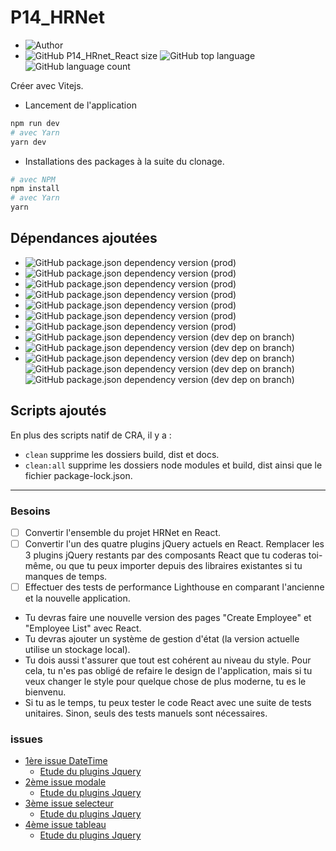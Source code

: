 # P14_HRNet

- ![Author](<https://img.shields.io/badge/Author-Yan Coquoz-">)
- ![GitHub P14_HRnet_React size](<https://img.shields.io/github/repo-size/Yan-Coquoz/P14_HRnet_React>)
![GitHub top language](https://img.shields.io/github/languages/top/Yan-Coquoz/P14_HRnet_React)
![GitHub language count](https://img.shields.io/github/languages/count/Yan-Coquoz/P14_HRnet_React)

Créer avec Vitejs.

- Lancement de l'application

```bash
npm run dev
# avec Yarn
yarn dev
```

- Installations des packages à la suite du clonage.

```bash
# avec NPM
npm install
# avec Yarn
yarn
```

## Dépendances ajoutées

- ![GitHub package.json dependency version (prod)](https://img.shields.io/github/package-json/dependency-version/Yan-Coquoz/P14_HRnet_React/react)
- ![GitHub package.json dependency version (prod)](https://img.shields.io/github/package-json/dependency-version/Yan-Coquoz/P14_HRnet_React/prop-types)
- ![GitHub package.json dependency version (prod)](https://img.shields.io/github/package-json/dependency-version/Yan-Coquoz/P14_HRnet_React/react-router-dom)
- ![GitHub package.json dependency version (prod)](https://img.shields.io/github/package-json/dependency-version/Yan-Coquoz/P14_HRnet_React/redux)
- ![GitHub package.json dependency version (prod)](https://img.shields.io/github/package-json/dependency-version/Yan-Coquoz/P14_HRnet_React/react-redux)
- ![GitHub package.json dependency version (prod)](https://img.shields.io/github/package-json/dependency-version/Yan-Coquoz/P14_HRnet_React/@reduxjs/toolkit)
- ![GitHub package.json dependency version (prod)](https://img.shields.io/github/package-json/dependency-version/Yan-Coquoz/P14_HRnet_React/@yan_coquoz/react_input)
- ![GitHub package.json dependency version (dev dep on branch)](https://img.shields.io/github/package-json/dependency-version/Yan-Coquoz/P14_HRnet_React/dev/sass)
- ![GitHub package.json dependency version (dev dep on branch)](https://img.shields.io/github/package-json/dependency-version/Yan-Coquoz/P14_HRnet_React/dev/prettier)
- ![GitHub package.json dependency version (dev dep on branch)](https://img.shields.io/github/package-json/dependency-version/Yan-Coquoz/P14_HRnet_React/dev/eslint) ![GitHub package.json dependency version (dev dep on branch)](https://img.shields.io/github/package-json/dependency-version/Yan-Coquoz/P14_HRnet_React/dev/eslint-config-prettier) ![GitHub package.json dependency version (dev dep on branch)](https://img.shields.io/github/package-json/dependency-version/Yan-Coquoz/P14_HRnet_React/dev/eslint-plugin-react)

## Scripts ajoutés

En plus des scripts natif de CRA, il y a :

- `clean`     supprime les dossiers build, dist et docs.
- `clean:all` supprime les dossiers node modules et build, dist ainsi que le fichier package-lock.json.

---

### Besoins

- [ ] Convertir l'ensemble du projet HRNet en React.
- [ ] Convertir l'un des quatre plugins jQuery actuels en React. Remplacer les 3 plugins jQuery restants par des composants React que tu coderas toi-même, ou que tu peux importer depuis des libraires existantes si tu manques de temps.
- [ ] Effectuer des tests de performance Lighthouse en comparant l'ancienne et la nouvelle application.

- Tu devras faire une nouvelle version des pages "Create Employee" et "Employee List" avec React.
- Tu devras ajouter un système de gestion d'état (la version actuelle utilise un stockage local).
- Tu dois aussi t'assurer que tout est cohérent au niveau du style. Pour cela, tu n'es pas obligé de refaire le design de l'application, mais si tu veux changer le style pour quelque chose de plus moderne, tu es le bienvenu.  
- Si tu as le temps, tu peux tester le code React avec une suite de tests unitaires. Sinon, seuls des tests manuels sont nécessaires.

### issues

- [1ère issue DateTime](https://github.com/OpenClassrooms-Student-Center/P12_Front-end/issues/1)
  - [Etude du plugins Jquery](https://github.com/xdan/datetimepicker)
- [2ème issue modale](https://github.com/OpenClassrooms-Student-Center/P12_Front-end/issues/3)
  - [Etude du plugins Jquery](https://github.com/kylefox/jquery-modal)
- [3ème issue selecteur](https://github.com/OpenClassrooms-Student-Center/P12_Front-end/issues/4)
  - [Etude du plugins Jquery](https://github.com/jquery/jquery-ui/blob/master/ui/widgets/selectmenu.js)
- [4ème issue tableau](https://github.com/OpenClassrooms-Student-Center/P12_Front-end/issues/2)
  - [Etude du plugins Jquery](https://github.com/DataTables/DataTables)
